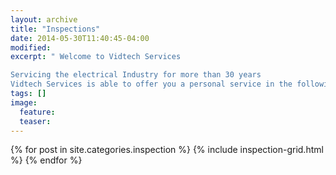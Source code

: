 ```yaml
---
layout: archive
title: "Inspections"
date: 2014-05-30T11:40:45-04:00
modified:
excerpt: " Welcome to Vidtech Services  

Servicing the electrical Industry for more than 30 years
Vidtech Services is able to offer you a personal service in the following fields "
tags: []
image:
  feature:
  teaser:
---
```


<div class="tiles">
{% for post in site.categories.inspection %}
  {% include inspection-grid.html %}
{% endfor %}
</div><!-- /.tiles -->
